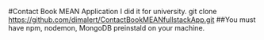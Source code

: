 #Contact Book MEAN Application
I did it for university.
git clone https://github.com/dimalert/ContactBookMEANfullstackApp.git
##You must have npm, nodemon, MongoDB preinstald on your machine.